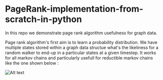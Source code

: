 # PageRank-implementation-from-scratch-in-python

In this repo we demonstrate page rank algorithm usefulness for graph data.

Page rank algorithm's first aim is to learn a probability distribution. We have multiple states stored within a graph data structue what's the likeliness for a random walker to end-up in a particular states at a given timestep. It works for all markov chains and particularly usefull for reductible markov chains like the one shown below :

![Alt text](/demo_images/markov_chains.png?raw=true "Reductible markov chain") 

